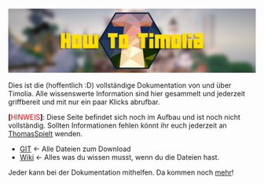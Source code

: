![Screenshot](HowToTimolia.png)

Dies ist die (hoffentlich :D) vollständige Dokumentation von und über Timolia. Alle wissenswerte Information sind hier gesammelt und jederzeit griffbereit und mit nur ein paar Klicks abrufbar.

<strong>[</strong><span style="color:#DF0101">HINWEIS</span><strong>]</strong>: Diese Seite befindet sich noch im Aufbau und ist noch nicht vollständig. 
Sollten Informationen fehlen könnt ihr euch jederzeit an [ThomasSpielt](https://timolia.slack.com/messages/@thomas/) wenden.

- [GIT](https://git.timolia.de/timolia/howto) <- Alle Dateien zum Download
- [Wiki](https://git.timolia.de/timolia/howto/wikis/home) <- Alles was du wissen musst, wenn du die Dateien hast.

Jeder kann bei der Dokumentation mithelfen.
Da kommen noch [mehr](https://youtu.be/ViPj1Eq-ZGM?t=42)!